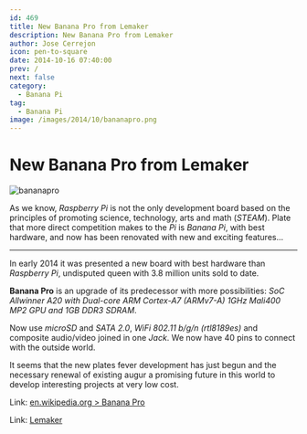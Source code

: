 ```yaml
---
id: 469
title: New Banana Pro from Lemaker
description: New Banana Pro from Lemaker
author: Jose Cerrejon
icon: pen-to-square
date: 2014-10-16 07:40:00
prev: /
next: false
category:
  - Banana Pi
tag:
  - Banana Pi
image: /images/2014/10/bananapro.png
---
```


# New Banana Pro from Lemaker

![bananapro](/images/2014/10/bananapro.png)

As we know, *Raspberry Pi* is not the only development board based on the principles of promoting science, technology, arts and math (*STEAM*). Plate that more direct competition makes to the *Pi* is *Banana Pi*, with best hardware, and now has been renovated with new and exciting features...

- - -
In early 2014 it was presented a new board with best hardware than *Raspberry Pi*, undisputed queen with 3.8 million units sold to date.

**Banana Pro** is an upgrade of its predecessor with more possibilities: *SoC Allwinner A20 with Dual-core ARM Cortex-A7 (ARMv7-A) 1GHz Mali400 MP2 GPU and 1GB DDR3 SDRAM*.

Now use *microSD* and *SATA 2.0*, *WiFi 802.11 b/g/n (rtl8189es)* and composite audio/video joined in one *Jack*. We now have 40 pins to connect with the outside world.

It seems that the new plates fever development has just begun and the necessary renewal of existing augur a promising future in this world to develop interesting projects at very low cost.

Link: [en.wikipedia.org > Banana Pro](http://en.wikipedia.org/wiki/Banana_Pro)


Link: [Lemaker](http://lemaker.org/)